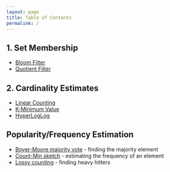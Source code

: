 ```yaml
---
layout: page
title: Table of Contents
permalink: /
---
```

## 1. Set Membership
* [Bloom Filter](/algos/bloom-filter)
* [Quotient Filter](/algos/quotient-filter)

## 2. Cardinality Estimates
* [Linear Counting](/algos/linear-counting)
* [K-Minimum Value](/algos/k-min-value)
* [HyperLogLog](/algos/hyperloglog)

## Popularity/Frequency Estimation
* [Boyer-Moore majority vote](/algos/boyer-moore-majority-vote) - finding the majority element
* [Count-Min sketch](/algos/count-min-sketch) - estimating the frequency of an element
* [Lossy counting](/algos/lossy-counting) - finding heavy hitters
